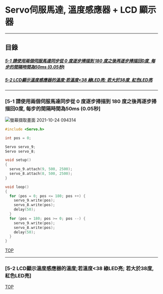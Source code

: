 # Servo伺服馬達, 溫度感應器 + LCD 顯示器
<a name="000"/>

---
## 目錄
##### [5-1 請使用兩個伺服馬達同步從 0 度逐步掃描到 180 度之後再逐步掃描回0度, 每步的間隔時間為50ms (0.05秒)](#001)
##### [5-2 LCD顯示溫度感應器的溫度;若溫度<38 綠LED亮; 若大於38度, 紅色LED亮](#002)
---

<a name="001"/>

### [5-1 請使用兩個伺服馬達同步從 0 度逐步掃描到 180 度之後再逐步掃描回0度, 每步的間隔時間為50ms (0.05秒]
![螢幕擷取畫面 2021-10-24 094314](https://user-images.githubusercontent.com/89327055/138576638-3e64db76-f659-436a-b2d1-b19e894fb98e.png)
````C
#include <Servo.h>

int pos = 0;

Servo servo_9;
Servo servo_8;

void setup()
{
  servo_9.attach(9, 500, 2500);
  servo_8.attach(8, 500, 2500);
}

void loop()
{
  for (pos = 0; pos <= 180; pos ++) {
    servo_9.write(pos);
    servo_8.write(pos);    
    delay(50);
  }
  for (pos = 180; pos >= 0; pos --) {
    servo_9.write(pos);
    servo_8.write(pos);
    delay(50);
  }
}
````

[TOP](#000)

---

<a name="002"/>

### [5-2 LCD顯示溫度感應器的溫度;若溫度<38 綠LED亮; 若大於38度, 紅色LED亮]



[TOP](#000)

